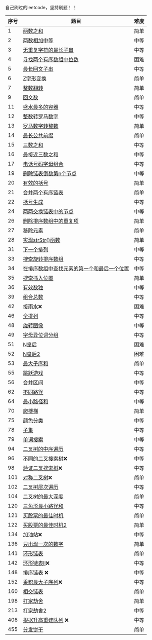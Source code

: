 自己刷过的leetcode，坚持刷题！！

| 序号 | 题目                                                         | 难度 |
| :--- | ------------------------------------------------------------ | ---- |
| 1    | [两数之和](code/1.两数之和.py)                               | 简单 |
| 2    | [两数相加中等](code/2.两数相加.py)                           | 中等 |
| 3    | [无重复字符的最长子串](code/3.无重复字符的最长子串.py)       | 中等 |
| 4    | [寻找两个有序数组中位数](code/4.寻找两个有序数组中位数.py)   | 困难 |
| 5    | [最长回文子串](code/5.最长回文子串.py)                       | 中等 |
| 6    | [Z字形变换](code/6.Z字形变换.java)                           | 简单 |
| 7    | [整数翻转](code/7.整数翻转.py)                               | 简单 |
| 9    | [回文数](code/9.回文数.py)                                   | 简单 |
| 11   | [盛水最多的容器](code/11.盛水最多的容器.py)                  | 中等 |
| 12   | [整数转罗马数字](code/1.整数转罗马数字.py)                   | 中等 |
| 13   | [罗马数字转整数](code/13.罗马数字转整数.py)                  | 简单 |
| 14   | [最长公共前缀](code/14.最长公共前缀.py)                      | 简单 |
| 15   | [三数之和](code/15.三数之和.py)                              | 中等 |
| 16   | [最接近三数之和](code/16.最接近三数之和.py)                  | 中等 |
| 17   | [电话号码字母组合](code/17.电话号码字母组合.py)              | 中等 |
| 19   | [删除链表倒数第n个节点](code/19.删除链表倒数第n个节点.py)    | 中等 |
| 20   | [有效的括号](code/20.有效的括号.py)                          | 简单 |
| 21   | [合并两个有序链表](code/21.合并两个有序链表)                 | 简单 |
| 22   | [括号生成](code/22.括号生成.py)                              | 中等 |
| 24   | [两两交换链表中的节点](code/24.两两交换链表中的节点.py)      | 中等 |
| 26   | [删除排序数组中的重复项](code/26.删除排序数组中的重复项.py)  | 简单 |
| 27   | [移除元素](code/27.移除元素.py)                              | 简单 |
| 28   | [实现strStr()函数](code/28.实现strStr()函数.py)              | 简单 |
| 31   | [下一个排列](code/31.下一个排列.py)                          | 中等 |
| 33   | [搜索旋转排序数组](code/33.搜索旋转排序数组.py)              | 中等 |
| 34   | [在排序数组中查找元素的第一个和最后一个位置](code/34.在排序数组中查找元素的第一个和最后一个位置.py) | 中等 |
| 35   | [搜索插入位置](code/35.搜索插入位置.py)                      | 简单 |
| 36   | [有效数独](code/36.有效数独.py)                              | 中等 |
| 39   | [组合总数](code/39.组合总数.py)                              | 中等 |
| 42   | [接雨水](code/42.接雨水.py)❌                                 | 困难 |
| 46   | [全排列](code/46.全排列.py)                                  | 中等 |
| 48   | [旋转图像](code/48.旋转图像.py)                              | 中等 |
| 49   | [字母异位词分组](code/49.字母异位词分组.py)                  | 中等 |
| 51   | [N皇后](code/51.N皇后.py)                                    | 困难 |
| 52   | [N皇后2](code/52.N皇后2.py)                                  | 困难 |
| 53   | [最大子序和](code/53.最大子序和,py)                          | 简单 |
| 55   | [跳跃游戏](code/55.跳跃游戏.py)                              | 中等 |
| 56   | [合并区间](code/56.合并区间.py)                              | 中等 |
| 62   | [不同路径](code/62.不同路径.py)                              | 中等 |
| 64   | [最小路径和](code/64.最小路径和.py)                          | 中等 |
| 70   | [爬楼梯](code/70.爬楼梯.py)                                  | 简单 |
| 75   | [颜色分类](code/77.颜色分类.py)                              | 中等 |
| 78   | [子集](code/78.子集.py)                                      | 中等 |
| 79   | [单词搜索](code/79.单词搜索.py)                              | 中等 |
| 94   | [二叉树的中序遍历](code/94.二叉树的中序遍历.py)              | 中等 |
| 96   | [不同的二叉搜索树](code/96.不同的二叉搜索树.py)❌             | 中等 |
| 98   | [验证二叉搜索树](code/98.验证二叉搜索树.py)❌                 | 中等 |
| 101  | [对称二叉树](code/101.对称二叉树.py)❌                        | 简单 |
| 102  | [二叉树层次遍历](code/102.二叉树层次遍历.py)                 | 中等 |
| 104  | [二叉树的最大深度](code/104.二叉树的最大深度.py)             | 简单 |
| 120  | [三角形最小路径和](code/120.三角形最小路径和.py)             | 中等 |
| 121  | [买股票的最佳时机](code/121.买股票的最佳时机.py)             | 简单 |
| 122  | [买股票的最佳时机2](code/122.买股票的最佳时机2.py)           | 简单 |
| 134  | [加油站](code/134.加油站.py)❌                                | 中等 |
| 136  | [只出现一次的数字](code/136.只出现一次的数字.py)             | 简单 |
| 141  | [环形链表](code/141.环形链表.py)                             | 简单 |
| 142  | [环形链表ll](code/142.环形链表ll.py)❌                        | 中等 |
| 148  | [排序链表](code/148.排序链表.py) ❌                           | 中等 |
| 152  | [乘积最大子序列](code/152.乘积最大子序列.py)❌                | 中等 |
| 160  | [相交链表](code/160.相交链表.py)                             | 简单 |
| 198  | [打家劫舍](code/198.打家劫舍.py)                             | 简单 |
| 213  | [打家劫舍2](code/213.打家劫舍2.py)                           | 中等 |
| 406  | [根据升高重建队列](code/406.根据身高重建队列.py) ❌           | 中等 |
| 455  | [分发饼干](code/455.分发饼干.py)                             | 简单 |



